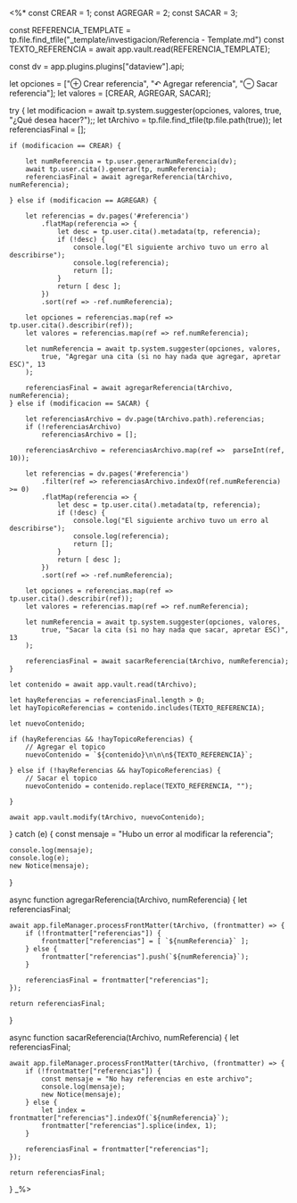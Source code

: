 <%*	
const CREAR = 1;
const AGREGAR = 2;
const SACAR = 3;

const REFERENCIA_TEMPLATE = tp.file.find_tfile("_template/investigacion/Referencia - Template.md")
const TEXTO_REFERENCIA = await app.vault.read(REFERENCIA_TEMPLATE);

const dv = app.plugins.plugins["dataview"].api;

let opciones = ["⊕ Crear referencia", "↶ Agregar referencia", "⊖ Sacar referencia"];
let valores = [CREAR, AGREGAR, SACAR];

try {
    let modificacion = await tp.system.suggester(opciones, valores, true, "¿Qué desea hacer?");;
    let tArchivo = tp.file.find_tfile(tp.file.path(true));
    let referenciasFinal = [];

    if (modificacion == CREAR) {

        let numReferencia = tp.user.generarNumReferencia(dv);
        await tp.user.cita().generar(tp, numReferencia);
        referenciasFinal = await agregarReferencia(tArchivo, numReferencia);
        
    } else if (modificacion == AGREGAR) {

        let referencias = dv.pages('#referencia')
            .flatMap(referencia => {
                let desc = tp.user.cita().metadata(tp, referencia);
                if (!desc) {
                    console.log("El siguiente archivo tuvo un erro al describirse");
                    console.log(referencia);
                    return [];
                }
                return [ desc ];
            })
            .sort(ref => -ref.numReferencia);

        let opciones = referencias.map(ref => tp.user.cita().describir(ref));
        let valores = referencias.map(ref => ref.numReferencia);
        
        let numReferencia = await tp.system.suggester(opciones, valores,
            true, "Agregar una cita (si no hay nada que agregar, apretar ESC)", 13
        );

        referenciasFinal = await agregarReferencia(tArchivo, numReferencia);
    } else if (modificacion == SACAR) {

        let referenciasArchivo = dv.page(tArchivo.path).referencias;
        if (!referenciasArchivo)
            referenciasArchivo = [];
        
        referenciasArchivo = referenciasArchivo.map(ref =>  parseInt(ref, 10));
        
        let referencias = dv.pages('#referencia')
            .filter(ref => referenciasArchivo.indexOf(ref.numReferencia) >= 0)
            .flatMap(referencia => {
                let desc = tp.user.cita().metadata(tp, referencia);
                if (!desc) {
                    console.log("El siguiente archivo tuvo un erro al describirse");
                    console.log(referencia);
                    return [];
                }
                return [ desc ];
            })
            .sort(ref => -ref.numReferencia);

        let opciones = referencias.map(ref => tp.user.cita().describir(ref));
        let valores = referencias.map(ref => ref.numReferencia);
        
        let numReferencia = await tp.system.suggester(opciones, valores,
            true, "Sacar la cita (si no hay nada que sacar, apretar ESC)", 13
        );

        referenciasFinal = await sacarReferencia(tArchivo, numReferencia);
    }

    let contenido = await app.vault.read(tArchivo);
    
    let hayReferencias = referenciasFinal.length > 0;
    let hayTopicoReferencias = contenido.includes(TEXTO_REFERENCIA);

    let nuevoContenido;

    if (hayReferencias && !hayTopicoReferencias) {
        // Agregar el topico
        nuevoContenido = `${contenido}\n\n\n${TEXTO_REFERENCIA}`;

    } else if (!hayReferencias && hayTopicoReferencias) {
        // Sacar el topico
        nuevoContenido = contenido.replace(TEXTO_REFERENCIA, "");

    }

    await app.vault.modify(tArchivo, nuevoContenido);

} catch (e) {
    const mensaje = "Hubo un error al modificar la referencia";
    
    console.log(mensaje);
    console.log(e);
    new Notice(mensaje);
}

async function agregarReferencia(tArchivo, numReferencia) {
    let referenciasFinal;

    await app.fileManager.processFrontMatter(tArchivo, (frontmatter) => {
        if (!frontmatter["referencias"]) {
            frontmatter["referencias"] = [ `${numReferencia}` ];
        } else {
            frontmatter["referencias"].push(`${numReferencia}`);
        }

        referenciasFinal = frontmatter["referencias"];
    });

    return referenciasFinal;
}

async function sacarReferencia(tArchivo, numReferencia) {
    let referenciasFinal;

    await app.fileManager.processFrontMatter(tArchivo, (frontmatter) => {
        if (!frontmatter["referencias"]) {
            const mensaje = "No hay referencias en este archivo";
            console.log(mensaje);
            new Notice(mensaje);
        } else {
            let index = frontmatter["referencias"].indexOf(`${numReferencia}`);
            frontmatter["referencias"].splice(index, 1);
        }

        referenciasFinal = frontmatter["referencias"];
    });

    return referenciasFinal;
}
_%>